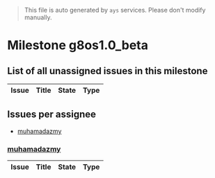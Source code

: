> This file is auto generated by `ays` services. Please don't modify manually.

# Milestone g8os1.0_beta

## List of all unassigned issues in this milestone

|Issue|Title|State|Type|
|-----|-----|-----|---|


## Issues per assignee
- [muhamadazmy](#muhamadazmy)



### [muhamadazmy](https://github.com/muhamadazmy)

|Issue|Title|State|Type|
|-----|-----|-----|----|

